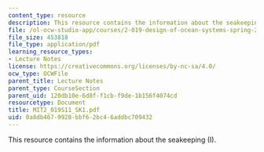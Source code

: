 ```yaml
---
content_type: resource
description: This resource contains the information about the seakeeping (I).
file: /ol-ocw-studio-app/courses/2-019-design-of-ocean-systems-spring-2011/0a8db4679928bbf62bc46addbc709432_MIT2_019S11_SK1.pdf
file_size: 453818
file_type: application/pdf
learning_resource_types:
- Lecture Notes
license: https://creativecommons.org/licenses/by-nc-sa/4.0/
ocw_type: OCWFile
parent_title: Lecture Notes
parent_type: CourseSection
parent_uid: 120db10e-6d8f-f1cb-f9de-1b156f4074cd
resourcetype: Document
title: MIT2_019S11_SK1.pdf
uid: 0a8db467-9928-bbf6-2bc4-6addbc709432
---
```

This resource contains the information about the seakeeping (I).